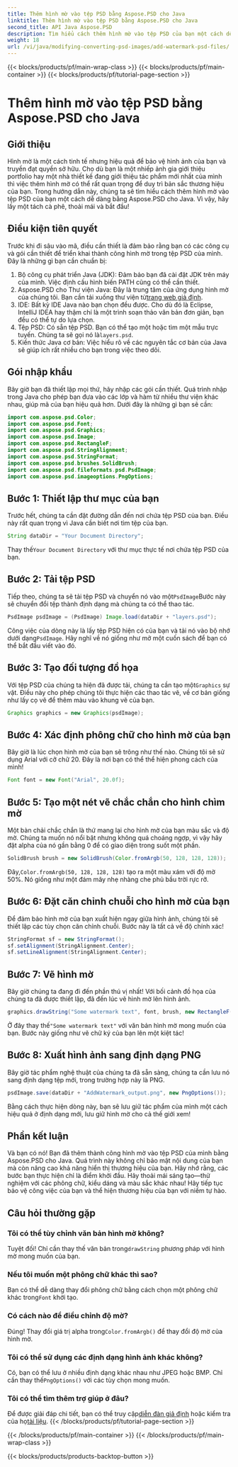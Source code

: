 ```yaml
---
title: Thêm hình mờ vào tệp PSD bằng Aspose.PSD cho Java
linktitle: Thêm hình mờ vào tệp PSD bằng Aspose.PSD cho Java
second_title: API Java Aspose.PSD
description: Tìm hiểu cách thêm hình mờ vào tệp PSD của bạn một cách dễ dàng bằng Aspose.PSD cho Java. Bảo vệ hình ảnh của bạn bằng hướng dẫn từng bước đơn giản.
weight: 18
url: /vi/java/modifying-converting-psd-images/add-watermark-psd-files/
---
```


{{< blocks/products/pf/main-wrap-class >}}
{{< blocks/products/pf/main-container >}}
{{< blocks/products/pf/tutorial-page-section >}}

# Thêm hình mờ vào tệp PSD bằng Aspose.PSD cho Java

## Giới thiệu
Hình mờ là một cách tinh tế nhưng hiệu quả để bảo vệ hình ảnh của bạn và truyền đạt quyền sở hữu. Cho dù bạn là một nhiếp ảnh gia giới thiệu portfolio hay một nhà thiết kế đang giới thiệu tác phẩm mới nhất của mình thì việc thêm hình mờ có thể rất quan trọng để duy trì bản sắc thương hiệu của bạn. Trong hướng dẫn này, chúng ta sẽ tìm hiểu cách thêm hình mờ vào tệp PSD của bạn một cách dễ dàng bằng Aspose.PSD cho Java. Vì vậy, hãy lấy một tách cà phê, thoải mái và bắt đầu!
## Điều kiện tiên quyết
Trước khi đi sâu vào mã, điều cần thiết là đảm bảo rằng bạn có các công cụ và gói cần thiết để triển khai thành công hình mờ trong tệp PSD của mình. Đây là những gì bạn cần chuẩn bị:
1. Bộ công cụ phát triển Java (JDK): Đảm bảo bạn đã cài đặt JDK trên máy của mình. Việc định cấu hình biến PATH cũng có thể cần thiết.
2. Aspose.PSD cho Thư viện Java: Đây là trung tâm của ứng dụng hình mờ của chúng tôi. Bạn cần tải xuống thư viện từ[trang web giả định](https://releases.aspose.com/psd/java/).
3. IDE: Bất kỳ IDE Java nào bạn chọn đều được. Cho dù đó là Eclipse, IntelliJ IDEA hay thậm chí là một trình soạn thảo văn bản đơn giản, bạn đều có thể tự do lựa chọn.
4.  Tệp PSD: Có sẵn tệp PSD. Bạn có thể tạo một hoặc tìm một mẫu trực tuyến. Chúng ta sẽ gọi nó là`layers.psd`.
5. Kiến thức Java cơ bản: Việc hiểu rõ về các nguyên tắc cơ bản của Java sẽ giúp ích rất nhiều cho bạn trong việc theo dõi.
## Gói nhập khẩu
Bây giờ bạn đã thiết lập mọi thứ, hãy nhập các gói cần thiết. Quá trình nhập trong Java cho phép bạn đưa vào các lớp và hàm từ nhiều thư viện khác nhau, giúp mã của bạn hiệu quả hơn. Dưới đây là những gì bạn sẽ cần:
```java
import com.aspose.psd.Color;
import com.aspose.psd.Font;
import com.aspose.psd.Graphics;
import com.aspose.psd.Image;
import com.aspose.psd.RectangleF;
import com.aspose.psd.StringAlignment;
import com.aspose.psd.StringFormat;
import com.aspose.psd.brushes.SolidBrush;
import com.aspose.psd.fileformats.psd.PsdImage;
import com.aspose.psd.imageoptions.PngOptions;
```
## Bước 1: Thiết lập thư mục của bạn
Trước hết, chúng ta cần đặt đường dẫn đến nơi chứa tệp PSD của bạn. Điều này rất quan trọng vì Java cần biết nơi tìm tệp của bạn. 
```java
String dataDir = "Your Document Directory";
```
 Thay thế`Your Document Directory` với thư mục thực tế nơi chứa tệp PSD của bạn.
## Bước 2: Tải tệp PSD
 Tiếp theo, chúng ta sẽ tải tệp PSD và chuyển nó vào một`PsdImage`Bước này sẽ chuyển đổi tệp thành định dạng mà chúng ta có thể thao tác.
```java
PsdImage psdImage = (PsdImage) Image.load(dataDir + "layers.psd");
```
 Công việc của dòng này là lấy tệp PSD hiện có của bạn và tải nó vào bộ nhớ dưới dạng`PsdImage`. Hãy nghĩ về nó giống như mở một cuốn sách để bạn có thể bắt đầu viết vào đó.
## Bước 3: Tạo đối tượng đồ họa
 Với tệp PSD của chúng ta hiện đã được tải, chúng ta cần tạo một`Graphics` sự vật. Điều này cho phép chúng tôi thực hiện các thao tác vẽ, về cơ bản giống như lấy cọ vẽ để thêm màu vào khung vẽ của bạn.
```java
Graphics graphics = new Graphics(psdImage);
```
## Bước 4: Xác định phông chữ cho hình mờ của bạn
Bây giờ là lúc chọn hình mờ của bạn sẽ trông như thế nào. Chúng tôi sẽ sử dụng Arial với cỡ chữ 20. Đây là nơi bạn có thể thể hiện phong cách của mình!
```java
Font font = new Font("Arial", 20.0f);
```
## Bước 5: Tạo một nét vẽ chắc chắn cho hình chìm mờ
Một bàn chải chắc chắn là thứ mang lại cho hình mờ của bạn màu sắc và độ mờ. Chúng ta muốn nó nổi bật nhưng không quá choáng ngợp, vì vậy hãy đặt alpha của nó gần bằng 0 để có giao diện trong suốt một phần.
```java
SolidBrush brush = new SolidBrush(Color.fromArgb(50, 128, 128, 128));
```
 Đây,`Color.fromArgb(50, 128, 128, 128)` tạo ra một màu xám với độ mờ 50%. Nó giống như một đám mây nhẹ nhàng che phủ bầu trời rực rỡ.
## Bước 6: Đặt căn chỉnh chuỗi cho hình mờ của bạn
Để đảm bảo hình mờ của bạn xuất hiện ngay giữa hình ảnh, chúng tôi sẽ thiết lập các tùy chọn căn chỉnh chuỗi. Bước này là tất cả về độ chính xác!
```java
StringFormat sf = new StringFormat();
sf.setAlignment(StringAlignment.Center);
sf.setLineAlignment(StringAlignment.Center);
```
## Bước 7: Vẽ hình mờ
Bây giờ chúng ta đang đi đến phần thú vị nhất! Với bối cảnh đồ họa của chúng ta đã được thiết lập, đã đến lúc vẽ hình mờ lên hình ảnh.
```java
graphics.drawString("Some watermark text", font, brush, new RectangleF(0, 0, psdImage.getWidth(), psdImage.getHeight()), sf);
```
 Ở đây thay thế`"Some watermark text"` với văn bản hình mờ mong muốn của bạn. Bước này giống như vẽ chữ ký của bạn lên một kiệt tác!
## Bước 8: Xuất hình ảnh sang định dạng PNG
Bây giờ tác phẩm nghệ thuật của chúng ta đã sẵn sàng, chúng ta cần lưu nó sang định dạng tệp mới, trong trường hợp này là PNG. 
```java
psdImage.save(dataDir + "AddWatermark_output.png", new PngOptions());
```
Bằng cách thực hiện dòng này, bạn sẽ lưu giữ tác phẩm của mình một cách hiệu quả ở định dạng mới, lưu giữ hình mờ cho cả thế giới xem!
## Phần kết luận
Và bạn có nó! Bạn đã thêm thành công hình mờ vào tệp PSD của mình bằng Aspose.PSD cho Java. Quá trình này không chỉ bảo mật nội dung của bạn mà còn nâng cao khả năng hiển thị thương hiệu của bạn. Hãy nhớ rằng, các bước bạn thực hiện chỉ là điểm khởi đầu. Hãy thoải mái sáng tạo—thử nghiệm với các phông chữ, kiểu dáng và màu sắc khác nhau! Hãy tiếp tục bảo vệ công việc của bạn và thể hiện thương hiệu của bạn với niềm tự hào. 
## Câu hỏi thường gặp
### Tôi có thể tùy chỉnh văn bản hình mờ không?
 Tuyệt đối! Chỉ cần thay thế văn bản trong`drawString` phương pháp với hình mờ mong muốn của bạn.
### Nếu tôi muốn một phông chữ khác thì sao?
 Bạn có thể dễ dàng thay đổi phông chữ bằng cách chọn một phông chữ khác trong`Font` khởi tạo.
### Có cách nào để điều chỉnh độ mờ?
 Đúng! Thay đổi giá trị alpha trong`Color.fromArgb()` để thay đổi độ mờ của hình mờ.
### Tôi có thể sử dụng các định dạng hình ảnh khác không?
 Có, bạn có thể lưu ở nhiều định dạng khác nhau như JPEG hoặc BMP. Chỉ cần thay thế`PngOptions()` với các tùy chọn mong muốn.
### Tôi có thể tìm thêm trợ giúp ở đâu?
 Để được giải đáp chi tiết, bạn có thể truy cập[diễn đàn giả định](https://forum.aspose.com/c/psd/34) hoặc kiểm tra của họ[tài liệu](https://reference.aspose.com/psd/java/).
{{< /blocks/products/pf/tutorial-page-section >}}

{{< /blocks/products/pf/main-container >}}
{{< /blocks/products/pf/main-wrap-class >}}

{{< blocks/products/products-backtop-button >}}
